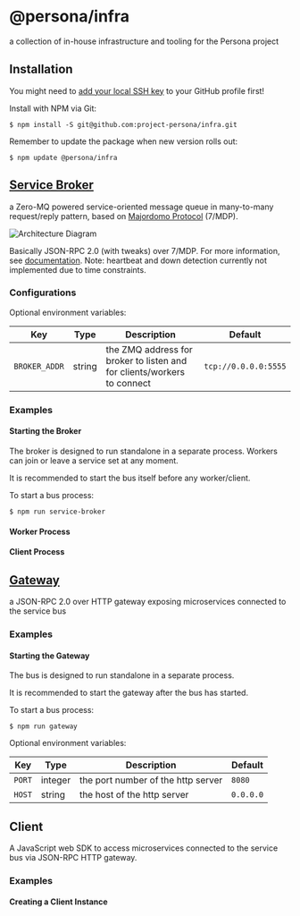 # @persona/infra

a collection of in-house infrastructure and tooling for the Persona project

## Installation

You might need to [add your local SSH key](https://docs.github.com/en/github/authenticating-to-github/connecting-to-github-with-ssh/adding-a-new-ssh-key-to-your-github-account) 
to your GitHub profile first!

Install with NPM via Git:

```
$ npm install -S git@github.com:project-persona/infra.git
```

Remember to update the package when new version rolls out:

```
$ npm update @persona/infra
```

## [Service Broker](service-broker)

a Zero-MQ powered service-oriented message queue in many-to-many request/reply pattern, based on
[Majordomo Protocol](https://rfc.zeromq.org/spec/7/) (7/MDP).

![Architecture Diagram](https://rfc.zeromq.org/rfcs/7/1.png)

Basically JSON-RPC 2.0 (with tweaks) over 7/MDP. For more information, see [documentation](service-broker). Note: 
heartbeat and down detection currently not implemented due to time constraints.

### Configurations

Optional environment variables:

| Key           | Type    | Description                                                            | Default              |
|---------------|---------|------------------------------------------------------------------------|----------------------|
| `BROKER_ADDR` | string | the ZMQ address for broker to listen and for clients/workers to connect | `tcp://0.0.0.0:5555` |

### Examples

#### Starting the Broker

The broker is designed to run standalone in a separate process. Workers can join or leave a service set at any moment.

It is recommended to start the bus itself before any worker/client.

To start a bus process:

```
$ npm run service-broker
```

#### Worker Process

#### Client Process

## [Gateway](api-gateway)

a JSON-RPC 2.0 over HTTP gateway exposing microservices connected to the service bus

### Examples

#### Starting the Gateway

The bus is designed to run standalone in a separate process.

It is recommended to start the gateway after the bus has started.

To start a bus process:

```
$ npm run gateway
```

Optional environment variables:

| Key    | Type    | Description                          | Default   |
|--------|---------|--------------------------------------|-----------|
| `PORT` | integer | the port number of the http server   | `8080`    |
| `HOST` | string  | the host of the http server          | `0.0.0.0` |

## Client

A JavaScript web SDK to access microservices connected to the service bus via JSON-RPC HTTP gateway.

### Examples

#### Creating a Client Instance
